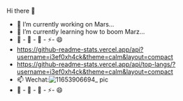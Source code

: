 Hi there 👋

- 🔭 I’m currently working on Mars...
- 🌱 I’m currently learning how to  boom Marz...
- 💬 - 👯 - 🤔 - ⚡- 😄  
- https://github-readme-stats.vercel.app/api?username=i3ef0xh4ck&theme=calm&layout=compact
- https://github-readme-stats.vercel.app/api/top-langs/?username=i3ef0xh4ck&theme=calm&layout=compact
- 📫       Wechat:![11653906694_ pic](https://user-images.githubusercontent.com/3281930/170974093-cfb41749-0f52-47fd-88ec-5ab08a6ef2a3.jpg)
- 💬 - 👯 - 🤔 - ⚡- 😄  


